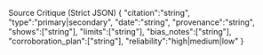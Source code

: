Source Critique (Strict JSON)
{
  "citation":"string",
  "type":"primary|secondary",
  "date":"string",
  "provenance":"string",
  "shows":["string"],
  "limits":["string"],
  "bias_notes":["string"],
  "corroboration_plan":["string"],
  "reliability":"high|medium|low"
}
